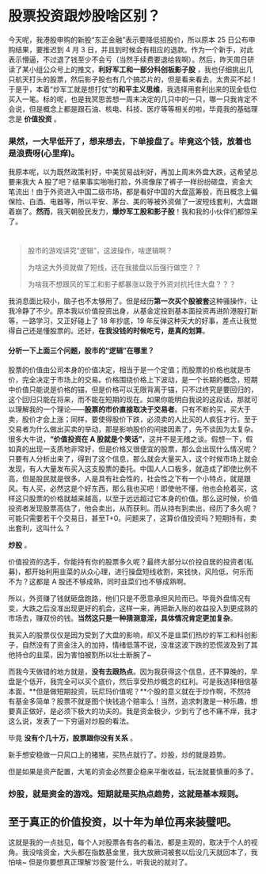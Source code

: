 # 股票投资跟炒股啥区别？

今天呢，我港股申购的新股“东正金融”表示要降低招股价，所以原本 25 日公布申购结果，要推迟到 4 月 3 日，并且到时候会有相应的退款。作为一个新手，对此表示懵逼，不过退了钱至少不会亏（当然手续费要退给我啊）。然后，昨天周日研读了某小组公众号上的推文，**利好军工和一部分科创板影子股** ，我也仔细挑出几只航天打头的股票，然后影子股也有几个搞芯片的，但是看来看去，太贵买不起！于是乎，本着“炒军工就是想打仗”的**和平主义思维**，我选择用套利出来的现金低位买入一笔。标的呢，也是我冥思苦想一周末决定的几只中的一只，哪一只我肯定不会说，但是概念上都是跟石油、核电、科技、医疗等等相关的啦，毕竟我的基础理念是 **价值投资** 。
### 果然，一大早低开了，想来想去，下单接盘了。毕竟这个钱，放着也是浪费呀(心里痒)。
我原本呢，以为既然政策利好，中美贸易战利好，再加上周末外盘大跌，这希望总要来我大 A 股了吧？结果事实啪啪打脸，外资像尿了裤子一样纷纷砸盘，资金大笔流出！由于外资进入中国二级市场，都是看好中国的大盘蓝筹股，而且概念上偏保险、白酒、电器等，所以平安、茅台、美的等被外资做了一波短线套利，大盘跟着崩了。**然而**，我天朝股民发力，**爆炒军工股和影子股**！我和我的小伙伴们都惊呆了。

#
> 股市的游戏讲究“逻辑”，这波操作，啥逻辑啊？
>
> 为啥这大外资就做了短线，还在我接盘以后强行做空？？
> 
> 为啥我不想跟风的军工和影子都暴涨以致于外资对抗托住大盘？？？

我消息面比较小，脑子也不太够用了。但是经历**第一次买个股被套**这种骚操作，让我冷静了不少。原本我以价值投资出身，从基金定投到基本面投资再进阶港股打新等，一路学习，又正好碰上了 18 年抄底，19 年反弹这种天大的好事，差点让我觉得自己还是懂股票的。还好，**在我没钱的时候吃亏，是真的划算**。

#### 分析一下上面三个问题，股市的“逻辑”在哪里？
股票的价值由公司本身的价值决定，相当于是一个定值；而股票的价格也就是市价，完全决定于市场上的交易。价格围绕价格上下波动，是一个长期的概念，短期中价值只能说是价格的锚，但是价格可以无限背离于锚，只不过终究是要回归的，这个回归只能在将来，而不能在短期的现在。如果你能明白我说的这段话，那就可以理解我的一个理论——**股票的市价直接取决于交易者**。只有不断的买，买大于卖，股价才会上涨；同样，要使得股价下跌，必须卖的人比买的人疯狂才行。至于交易者为什么做出买卖的举动，那是影响股价的间接因素了，先不谈因为太复杂。很多大牛说，**“价值投资在 A 股就是个笑话”**，这并不是无稽之谈。假想一下，假如真的出现一支质地非常好，但是价格又很便宜的股票，那么会出现什么情况呢？只要有人分析出来了，得到了这个信息，那么就会大量买入，这个时候市场上就会发现，有人大量发布买入这支股票的委托。中国人人口极多，就造成了即使比例不高，但是股民就是很多。人是具有社会性的，社会性之下有一个小特点，就是跟风。有人买，必然这是个好东西，那么我也买吧！即使他不懂，他也会抢着买，这样这只股票的价格就越来越高，以至于远远超过它本身的价值。那么这时候，价值投资者发现股票高估了，他会卖出，从而获利。而从持有到卖出，经历了多久呢？可能只需要若干个交易日，甚至T+0。问题来了，这算价值投资吗？短期持有，卖出套利，这叫什么？ 

**炒股** 。

价值投资的选手，你能持有你的股票多久呢？最终大部分以价投自居的投资者(私募)，都开始利用韭菜的从众心理，进行操盘短线收割，来钱快，风险低，何乐而不为？这都是 A 股还不够成熟，同时韭菜们也不够成熟啊。

所以，外资赚了钱就砸盘跑路，他们只是不愿意承担风险而已。毕竟外盘情况有变，大跌之后没准出现更好的机会，这样一来，再把新入账的收益投入到更成熟的市场去，赚双份的钱。**当然这只是一种猜测意淫，具体情况肯定更加复杂**。

我买入的股票仅仅是因为受到了大盘的影响，却又不是韭菜们热炒的军工和科创影子，自然没有了资金注入的加持，情绪低落不说，没准这波下跌的恐慌波及到了其他持仓的韭菜，因为害怕被割所以壮士断腕了~

而我今天做错的地方就是，**没有去跟热点**。因为我获得这个信息，还不算晚的，早盘是个低开，我完全可以买个底价，然后享受热炒概念的红利。可是我选择相信基本面，**但是做短期投资，玩尼玛价值呢？**个股的意义就在于炒作啊，不然持有基金多简单？股票不就是图个快钱追个赔率么！当然，追求刺激是一种乐趣，想要真正做好，是必须下极大的功夫的。我是资金极少，少到亏了也不痛不痒，我才这么说，发表了一下穷逼对炒股的看法。

毕竟 **没有个几十万，股票跟你没有关系** 。

新手想安稳做一只风口上的猪猪，买热点就行了。炒股，炒的就是趋势。

但是如果是资产配置，大笔的资金必然要企稳来平衡收益，玩法就要慎重的多了。

### 炒股，就是资金的游戏。短期就是买热点趋势，这就是基本规则。
## 至于真正的价值投资，以十年为单位再来装璧吧。

这就是我的一点拙见，每个人对股票各有各的看法，都是主观的，取决于个人的视角。我没啥资金，大头都在指数基金里，我大放厥词被套以后没几天就回本了，我怕啥~ 但是你要想真正理解‘炒股’是什么，听我说的就对了。